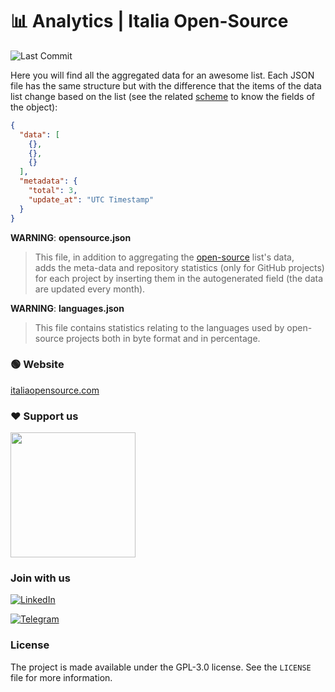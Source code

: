 # 📊 Analytics | Italia Open-Source

![Last Commit](https://img.shields.io/github/last-commit/italia-opensource/awesome-italia-opensource/main)

Here you will find all the aggregated data for an awesome list. Each JSON file has the same structure but with the difference that the items of the data list change based on the list (see the related [scheme](../scheme) to know the fields of the object):

```json
{
  "data": [
    {},
    {},
    {}
  ],
  "metadata": {
    "total": 3,
    "update_at": "UTC Timestamp"
  }
}
```

**WARNING**: **opensource.json**

> This file, in addition to aggregating the [open-source](../awesome/opensource/data) list's data, adds the meta-data and repository statistics (only for GitHub projects) for each project by inserting them in the autogenerated field (the data are updated every month).

**WARNING**: **languages.json**

> This file contains statistics relating to the languages used by open-source projects both in byte format and in percentage.

### 🟢 Website

[italiaopensource.com](https://italiaopensource.com)

### ❤️ Support us

<a href="https://opencollective.com/italia-open-source/donate" target="_blank">
  <img src="https://opencollective.com/italia-open-source/donate/button@2x.png?color=blue" width=200 />
</a>

### Join with us

[![LinkedIn](https://img.shields.io/badge/Linkedin-0A66C2?style=for-the-badge&logo=linkedin&logoColor=white)](https://www.linkedin.com/company/italia-open-source)

[![Telegram](https://img.shields.io/badge/Telegram-229ED9?style=for-the-badge&logo=telegram&logoColor=white)](https://t.me/+WsJ91uPMVbUzZjk0)

### License

The project is made available under the GPL-3.0 license. See the `LICENSE` file for more information.
